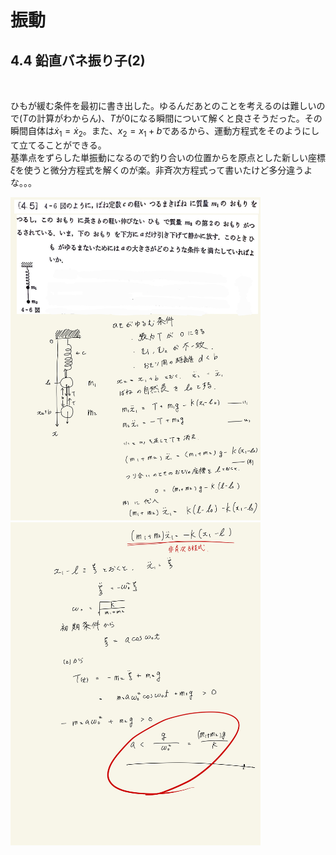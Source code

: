 <script type="text/javascript" async src="https://cdnjs.cloudflare.com/ajax/libs/mathjax/2.7.7/MathJax.js?config=TeX-MML-AM_CHTML">
</script>

<script type="text/x-mathjax-config">
 MathJax.Hub.Config({
 tex2jax: {
 inlineMath: [['$', '$'] ],
 displayMath: [ ['$$','$$'], ["\\[","\\]"] ]
 }
 });
</script>

# 振動
## 4.4 鉛直バネ振り子(2)

<br>

ひもが緩む条件を最初に書き出した。ゆるんだあとのことを考えるのは難しいので($T$の計算がわからん)、$T$が$0$になる瞬間について解くと良さそうだった。その瞬間自体は$\dot x_1 = \dot x_2$。また、$x_2 = x_1 + b$であるから、運動方程式をそのようにして立てることができる。
<br>
基準点をずらした単振動になるので釣り合いの位置からを原点とした新しい座標$\xi$を使うと微分方程式を解くのが楽。非斉次方程式って書いたけど多分違うよな。。。
<br>

<img width="400" alt="rikigaku-87" src="./images/rikigaku-87.jpg">
<img width="400" alt="rikigaku-88" src="./images/rikigaku-88.jpg">